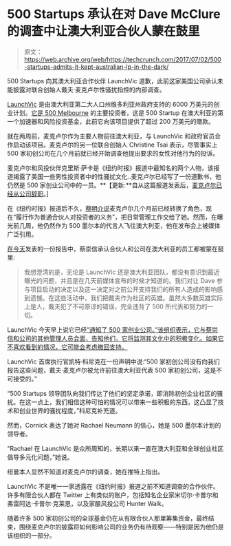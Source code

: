 # 500 Startups 承认在对 Dave McClure 的调查中让澳大利亚合伙人蒙在鼓里

> 原文：<https://web.archive.org/web/https://techcrunch.com/2017/07/02/500-startups-admits-it-kept-australian-lp-in-the-dark/>

500 Startups 向其澳大利亚合作伙伴 LaunchVic 道歉，此前这家美国公司承认未能披露对联合创始人戴夫·麦克卢尔性骚扰指控的内部调查。

[LaunchVic](https://web.archive.org/web/20230331040605/https://launchvic.org/) 是由澳大利亚第二大人口州维多利亚州政府支持的 6000 万美元的创业计划。[它是 500 Melbourne](https://web.archive.org/web/20230331040605/https://500.co/500-startups-is-coming-down-under-with-launchvic-partnership/) 的主要投资者，这是 500 Startup 在澳大利亚的第一个加速器和风险投资基金，此前它向该项目提供了超过 200 万美元的赠款。

就在两周前，麦克卢尔作为主要人物前往澳大利亚，与 LaunchVic 和政府官员合作启动该项目。麦克卢尔的另一位联合创始人 Christine Tsai 表示，尽管事实上 500 家初创公司在几个月前就已经开始调查他提出要求的女性对他行为的投诉。

麦克卢尔和风投伙伴克里斯·萨卡是《纽约时报》报道中最知名的两个人物，该报道揭露了美国一些男性投资者中的性骚扰文化..麦克卢尔已经写了一份道歉书，他仍然是 500 家创业公司中的一员。**【更新:**自从这篇报道发表后，[麦克卢尔已经从公司辞职](https://web.archive.org/web/20230331040605/https://techcrunch.com/2017/07/03/dave-mcclure-has-resigned-as-gp-of-500-startups/)。]

在《纽约时报》报道后不久，[蔡明介说](https://web.archive.org/web/20230331040605/https://techcrunch.com/2017/06/30/mcclure-steps-back-at-500-startups-after-internal-sexual-misconduct-investigation/)麦克卢尔几个月前已经转换了角色，现在“履行作为普通合伙人对投资者的义务”，把日常管理工作交给了她。然而，在曝光前几周，他仍然作为 500 墨尔本的代言人飞往澳大利亚，他在发布会上被媒体广泛引用。

[在今天](https://web.archive.org/web/20230331040605/http://melbourne.500.co/letter/)发表的一份报告中，蔡崇信承认合伙人和公司在澳大利亚的员工都被蒙在鼓里:

> 我想澄清的是，无论是 LaunchVic 还是澳大利亚团队，都没有意识到最近曝光的问题，并且是在几天前媒体宣布的时候才知道的。我们对让 Dave 参与项目启动的决定以及这一决定对之前公开支持我们的所有人造成的影响感到遗憾。在这些活动中，我们把戴夫作为社区的英雄。虽然大多数英雄实际上是人，戴夫犯了不可原谅的错误，完全违背了 500 所代表和努力的一切。

LaunchVic 今天早上说它已经[“通知了 500 家创业公司。”该组织表示，它与蔡崇信和公司的其他管理人员会面，告知他们，它将监测其文化中的积极变化。如果它不喜欢看到的情况，它可能会考虑撤回支持。](https://web.archive.org/web/20230331040605/https://launchvic.org/news_items/launchvic-puts-500-startups-on-notice)

LaunchVic 首席执行官凯特·科尼克在一份声明中说:“500 家初创公司没有向我们报告这些问题，戴夫·麦克卢尔被允许前往澳大利亚代表 500 家初创公司，这是不可接受的。”

“500 Startups 领导团队向我们传达了他们的坚定承诺，即消除初创企业社区的骚扰。在这一点上，我们相信这种可怕的情况可以带来一些积极的东西，这凸显了技术和创业世界的骚扰程度，”科尼克补充道。

然而，Cornick 表达了她对 Rachael Neumann 的信心，她是 500 墨尔本计划的领导者。

“Rachael 在 LaunchVic 是众所周知的，长期以来一直在澳大利亚和全球创业社区倡导多元化问题，”她说。

纽曼本人显然不知道对麦克卢尔的调查，她在推特上指出。

LaunchVic 不是唯一一家透露在《纽约时报》报道之前不知道调查的合作伙伴。许多有限合伙人都在 Twitter 上有类似的账户，包括知名企业家米切尔·卡普尔和弗雷阿达·卡普尔·克莱恩，以及家酿风投公司 Hunter Walk。

随着许多 500 家初创公司的全球基金仍在从有限合伙人那里筹集资金，最终结束，围绕麦克卢尔的披露将如何影响公司的业务仍有待观察——特别是因为他仍是该组织的一部分。
